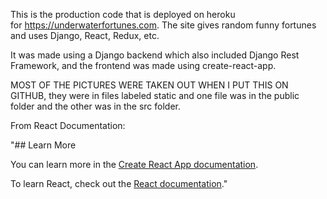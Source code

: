 This is the production code that is deployed on heroku for https://underwaterfortunes.com. The site gives random funny fortunes and uses Django, React, Redux, etc.

It was made using a Django backend which also included Django Rest Framework, and the frontend was made using create-react-app.

MOST OF THE PICTURES WERE TAKEN OUT WHEN I PUT THIS ON GITHUB, they were in files labeled static and one file was in the public folder and the other was in the src folder.  

From React Documentation:

"## Learn More

You can learn more in the [Create React App documentation](https://facebook.github.io/create-react-app/docs/getting-started).

To learn React, check out the [React documentation](https://reactjs.org/)."
